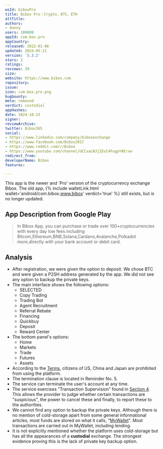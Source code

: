 ```yaml
---
wsId: biboxPro
title: Bibox Pro：Crypto，BTC，ETH
altTitle: 
authors:
- danny
users: 100000
appId: com.box.pro
appCountry: 
released: 2022-01-06
updated: 2024-05-21
version: '5.3.2'
stars: 2
ratings: 
reviews: 39
size: 
website: https://www.bibox.com
repository: 
issue: 
icon: com.box.pro.png
bugbounty: 
meta: removed
verdict: custodial
appHashes: 
date: 2024-10-23
signer: 
reviewArchive: 
twitter: Bibox365
social:
- https://www.linkedin.com/company/biboxexchange
- https://www.facebook.com/Bibox2017
- https://www.reddit.com/r/Bibox
- https://www.youtube.com/channel/UCCvaLNJjZEoI4FugpYAErxw
redirect_from: 
developerName: Bibox
features: 

---
```


This app is the newer and 'Pro' version of the cryptocurrency exchange Bibox. The old app, {% include walletLink.html wallet='android/com.bibox.www.bibox' verdict='true' %} still exists, but is no longer updated.

## App Description from Google Play

> In Bibox App, you can purchase or trade over 100+cryptocurrencies with every day low fees including Bitcoin,Ethereum,BNB,Solana,Cardano,Avalanche,Polkadot more,directly with your bank account or debit card.

## Analysis

- After registration, we were given the option to deposit. We chose BTC and were given a P2SH address generated by the app. We did not see any option to backup the private keys.
- The main interface shows the following options:
  - SELECTED
  - Copy Trading
  - Trading Bot
  - Agent Recruitment
  - Referral Rebate
  - Financing
  - Quickbuy
  - Deposit
  - Reward Center
- The bottom panel's options:
  - Home
  - Markets
  - Trade
  - Futures
  - Assets
- According to the [Terms](https://bibox.zendesk.com/hc/en-us/articles/900001318446), citizens of US, China and Japan are prohibited from using the platform.
- The termination clause is located in Reminder No. 5.
- The service can terminate the user's account at any time.
- The service exercises "Transaction Supervision" found in [Section 4](https://bibox.zendesk.com/hc/en-us/articles/900001318446). This allows the provider to judge whether certain transactions are "suspicious", the power to cancel these and finally, to report these to the authorities.
- We cannot find any option to backup the private keys. Although there is no mention of cold-storage apart from some general informational articles, most funds are stored on what it calls, "[MyWallet](https://bibox.zendesk.com/hc/en-us/articles/900000726506--My-Wallet-and-Asset-Transfer)". Most transactions are carried out in MyWallet, including lending.
- It is not explicitly mentioned whether the platform uses cold-storage but has all the appearances of a **custodial** exchange. The strongest evidence proving this is the lack of private key backup option.
